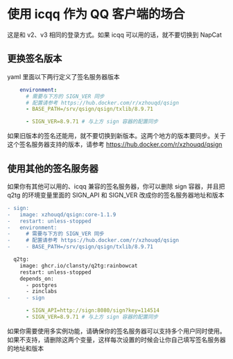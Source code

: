 # 使用 icqq 作为 QQ 客户端的场合

这是和 v2、v3 相同的登录方式。如果 icqq 可以用的话，就不要切换到 NapCat

## 更换签名版本

yaml 里面以下两行定义了签名服务器版本

```yaml
    environment:
      # 需要与下方的 SIGN_VER 同步
      # 配置请参考 https://hub.docker.com/r/xzhouqd/qsign
      - BASE_PATH=/srv/qsign/qsign/txlib/8.9.71
```

```yaml
      - SIGN_VER=8.9.71 # 与上方 sign 容器的配置同步
```

如果旧版本的签名还能用，就不要切换到新版本。这两个地方的版本要同步。关于这个签名服务器支持的版本，请参考 https://hub.docker.com/r/xzhouqd/qsign

## 使用其他的签名服务器

如果你有其他可以用的、icqq 兼容的签名服务器，你可以删除 sign 容器，并且把 q2tg 的环境变量里面的 SIGN_API 和 SIGN_VER 改成你的签名服务器地址和版本

```diff
- sign:
-   image: xzhouqd/qsign:core-1.1.9
-   restart: unless-stopped
-   environment:
-     # 需要与下方的 SIGN_VER 同步
-     # 配置请参考 https://hub.docker.com/r/xzhouqd/qsign
-     - BASE_PATH=/srv/qsign/qsign/txlib/8.9.71

  q2tg:
    image: ghcr.io/clansty/q2tg:rainbowcat
    restart: unless-stopped
    depends_on:
      - postgres
      - zinclabs
-     - sign
```

```yaml
      - SIGN_API=http://sign:8080/sign?key=114514
      - SIGN_VER=8.9.71 # 与上方 sign 容器的配置同步
```

如果你需要使用多实例功能，请确保你的签名服务器可以支持多个用户同时使用。如果不支持，请删除这两个变量，这样每次设置的时候会让你自己填写签名服务器的地址和版本
